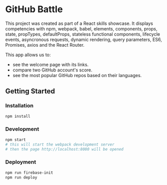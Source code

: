 # GitHub Battle

This project was created as part of a React skills showcase. It displays competencies with npm, webpack, babel, elements, components, props, state, propTypes, defaultProps, stateless functional components, lifecycle events, asyncronous requests, dynamic rendering, query parameters, ES6, Promises, axios and the React Router.

This app allows us to:

- see the welcome page with its links.
- compare two GitHub account's score.
- see the most popular GitHub repos based on their languages.



## Getting Started

### Installation

```sh
npm install
```

### Development

```sh
npm start
# this will start the webpack development server
# then the page http://localhost:8080 will be opened
```

### Deployment

```sh
npm run firebase-init
npm run deploy
```
